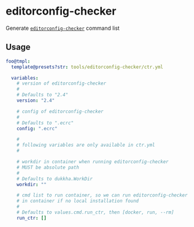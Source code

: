 # editorconfig-checker

Generate [`editorconfig-checker`](https://github.com/editorconfig-checker/editorconfig-checker) command list

## Usage

```yaml
foo@tmpl:
  template@presets?str: tools/editorconfig-checker/ctr.yml

  variables:
    # version of editorconfig-checker
    #
    # Defaults to "2.4"
    version: "2.4"

    # config of editorconfig-checker
    #
    # Defaults to ".ecrc"
    config: ".ecrc"

    #
    # following variables are only available in ctr.yml
    #

    # workdir in container when running editorconfig-checker
    # MUST be absolute path
    #
    # Defaults to dukkha.WorkDir
    workdir: ""

    # cmd list to run container, so we can run editorconfig-checker
    # in container if no local installation found
    #
    # Defaults to values.cmd.run_ctr, then [docker, run, --rm]
    run_ctr: []
```
